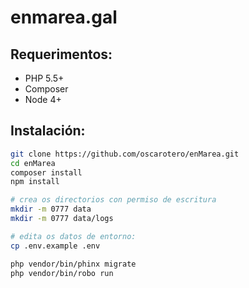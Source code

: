 # enmarea.gal

## Requerimentos:

* PHP 5.5+
* Composer
* Node 4+


## Instalación:

```bash
git clone https://github.com/oscarotero/enMarea.git
cd enMarea
composer install
npm install

# crea os directorios con permiso de escritura
mkdir -m 0777 data
mkdir -m 0777 data/logs

# edita os datos de entorno:
cp .env.example .env

php vendor/bin/phinx migrate
php vendor/bin/robo run
```